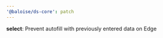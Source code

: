 ```yaml
---
'@baloise/ds-core': patch
---
```


**select**: Prevent autofill with previously entered data on Edge
